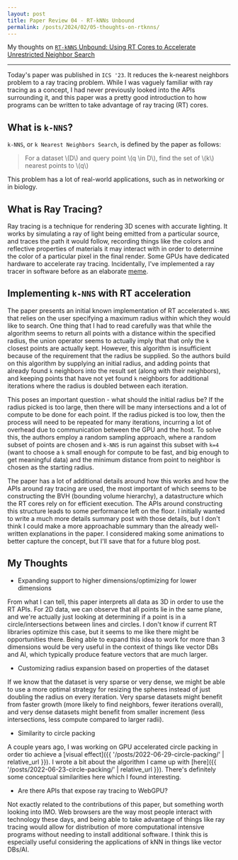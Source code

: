 ```yaml
---
layout: post
title: Paper Review 04 - RT-kNNs Unbound
permalink: /posts/2024/02/05-thoughts-on-rtknns/
---
```


My thoughts on [`RT-kNNS` Unbound: Using RT Cores to Accelerate
Unrestricted Neighbor Search](https://arxiv.org/pdf/2305.18356.pdf)

---

Today's paper was published in `ICS '23`. It reduces the k-nearest neighbors
problem to a ray tracing problem. While I was vaguely familiar with ray tracing
as a concept, I had never previously looked into the APIs surrounding it, and
this paper was a pretty good introduction to how programs can be written to take
advantage of ray tracing (RT) cores.

## What is `k-NNS`?
`k-NNS`, or `k Nearest Neighbors Search`, is defined by the paper as follows:

> For a dataset \\(D\\) and query point \\(q \in D\\), find the set of \\(k\\) nearest points to \\(q\\)

This problem has a lot of real-world applications, such as in networking or in
biology.

## What is Ray Tracing?
Ray tracing is a technique for rendering 3D scenes with accurate lighting. It
works by simulating a ray of light being emitted from a particular source, and
traces the path it would follow, recording things like the colors and reflective
properties of materials it may interact with in order to determine the color of
a particular pixel in the final render. Some GPUs have dedicated hardware to
accelerate ray tracing. Incidentally, I've implemented a ray tracer in software
before as an elaborate [meme](https://github.com/aneeshdurg/bash-raytracer).

## Implementing `k-NNS` with RT acceleration

The paper presents an initial known implementation of RT accelerated `k-NNS`
that relies on the user specifying a maximum radius within which they would like
to search. One thing that I had to read carefully was that while the algorithm
seems to return all points with a distance within the specified radius, the
union operator seems to actually imply that that only the `k` closest points are
actually kept. However, this algorithm is insufficient because of the
requirement that the radius be supplied. So the authors build on this algorithm
by supplying an initial radius, and adding points that already found `k`
neighbors into the result set (along with their neighbors), and keeping points
that have not yet found `k` neighbors for additional iterations where the radius
is doubled between each iteration.

This poses an important question - what should the initial radius be? If the
radius picked is too large, then there will be many intersections and a lot of
compute to be done for each point. If the radius picked is too low, then the
process will need to be repeated for many iterations, incurring a lot of
overhead due to communication between the GPU and the host. To solve this, the
authors employ a random sampling approach, where a random subset of points are
chosen and `k-NNS` is run against this subset with `k=4` (want to choose a `k`
small enough for compute to be fast, and big enough to get meaningful data) and
the minimum distance from point to neighbor is chosen as the starting radius.

The paper has a lot of additional details around how this works and how the APIs
around ray tracing are used, the most important of which seems to be
constructing the BVH (bounding volume hierarchy), a  datastructure which the RT
cores rely on for efficient execution. The APIs around constructing this
structure leads to some performance left on the floor. I initially wanted to
write a much more details summary post with those details, but I don't think I
could make a more approachable summary than the already well-written
explanations in the paper. I considered making some animations to better capture
the concept, but I'll save that for a future blog post.

## My Thoughts
- Expanding support to higher dimensions/optimizing for lower dimensions

From what I can tell, this paper interprets all data as 3D in order to use the
RT APIs. For 2D data, we can observe that all points lie in the same plane, and
we're actually just looking at determining if a point is in a
circle/intersections between lines and circles. I don't know if current RT
libraries optimize this case, but it seems to me like there might be
opportunities there. Being able to expand this idea to work for more than 3
dimensions would be very useful in the context of things like vector DBs and AI,
which typically produce feature vectors that are much larger.

- Customizing radius expansion based on properties of the dataset

If we know that the dataset is very sparse or very dense, we might be able to
use a more optimal strategy for resizing the spheres instead of just doubling
the radius on every iteration. Very sparse datasets might benefit from faster
growth (more likely to find neighbors, fewer iterations overall), and very dense
datasets might benefit from smaller increment (less intersections, less compute
compared to larger radii).

- Similarity to circle packing

A couple years ago, I was working on GPU accelerated circle packing in order tio
achieve a [visual effect]({{ '/posts/2022-06-29-circle-packing/' | relative_url
}}). I wrote a bit about the algorithm I came up with [here]({{
'/posts/2022-06-23-circle-packing/' | relative_url }}). There's definitely some
conceptual similarities here which I found interesting.

- Are there APIs that expose ray tracing to WebGPU?

Not exactly related to the contributions of this paper, but something worth
looking into IMO. Web browsers are the way most people interact with technology
these days, and being able to take advantage of things like ray tracing would
allow for distribution of more computational intensive programs without needing
to install additional software. I think this is especially useful considering
the applications of kNN in things like vector DBs/AI.

